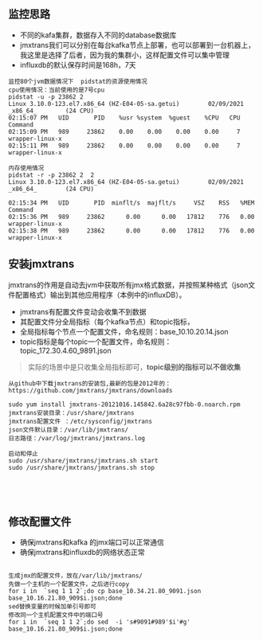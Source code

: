 ## 监控思路

+ 不同的kafa集群，数据存入不同的database数据库
+ jmxtrans我们可以分别在每台kafka节点上部署，也可以部署到一台机器上，我这里是选择了后者，因为我的集群小，这样配置文件可以集中管理
+ influxdb的默认保存时间是168h，7天

```
监控80个jvm数据情况下  pidstat的资源使用情况
cpu使用情况：当前使用的是7号cpu
pidstat -u -p 23862 2
Linux 3.10.0-123.el7.x86_64 (HZ-E04-05-sa.getui)        02/09/2021      _x86_64_        (24 CPU)
02:15:07 PM   UID       PID    %usr %system  %guest    %CPU   CPU  Command
02:15:09 PM   989     23862    0.00    0.00    0.00    0.00     7  wrapper-linux-x
02:15:11 PM   989     23862    0.00    0.00    0.00    0.00     7  wrapper-linux-x

内存使用情况
pidstat -r -p 23862 2  2
Linux 3.10.0-123.el7.x86_64 (HZ-E04-05-sa.getui)        02/09/2021      _x86_64_        (24 CPU)

02:15:34 PM   UID       PID  minflt/s  majflt/s     VSZ    RSS   %MEM  Command
02:15:36 PM   989     23862      0.00      0.00   17812    776   0.00  wrapper-linux-x
02:15:38 PM   989     23862      0.00      0.00   17812    776   0.00  wrapper-linux-x

```

## 安装jmxtrans
jmxtrans的作用是自动去jvm中获取所有jmx格式数据，并按照某种格式（json文件配置格式）输出到其他应用程序（本例中的influxDB）。

+ jmxtrans有配置文件变动会收集不到数据
+ 其配置文件分全局指标（每个kafka节点）和topic指标，
+ 全局指标每个节点一个配置文件，命名规则：base_10.10.20.14.json
+ topic指标是每个topic一个配置文件，命名规则：topic_172.30.4.60_9891.json

> 实际的场景中是只收集全局指标即可，**topic级别的指标可以不做收集**

```
从github中下载jmxtrans的安装包,最新的包是2012年的：
https://github.com/jmxtrans/jmxtrans/downloads

sudo yum install jmxtrans-20121016.145842.6a28c97fbb-0.noarch.rpm
jmxtrans安装目录：/usr/share/jmxtrans
jmxtrans配置文件 ：/etc/sysconfig/jmxtrans
json文件默认目录：/var/lib/jmxtrans/
日志路径：/var/log/jmxtrans/jmxtrans.log

启动和停止
sudo /usr/share/jmxtrans/jmxtrans.sh start
sudo /usr/share/jmxtrans/jmxtrans.sh stop





```


## 修改配置文件
+ 确保jmxtrans和kafka 的jmx端口可以正常通信
+ 确保jmxtrans和influxdb的网络状态正常
```

生成jmx的配置文件，放在/var/lib/jmxtrans/
先做一个主机的一个配置文件，之后进行copy
for i in  `seq 1 1 2`;do cp base_10.34.21.80_9091.json  base_10.16.21.80_909$i.json;done
sed替换变量的时候加单引号即可
修改同一个主机配置文件中的端口号
for i in  `seq 1 1 2`;do sed  -i 's#9091#989'$i'#g'  base_10.16.21.80_909$i.json;done

```








